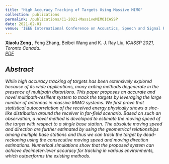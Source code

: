 ```yaml
---
title: "High Accuracy Tracking of Targets Using Massive MIMO"
collection: publications
permalink: /publications/C1-2021-MassiveMIMOICASSP
date: 2021-02-01
venue: 'IEEE International Conference on Acoustics, Speech and Signal Processing (ICASSP 2021)'
---
```

 <b> Xiaolu Zeng </b>, Feng Zhang, Beibei Wang and K. J. Ray Liu, <i>ICASSP 2021, Toronto Canada.<i>. <br>
[PDF](http://Xiaolu1263.github.io/files/ICASSP2021MassiveMIMO.pdf)

## Abstract <br>
While high accuracy tracking of targets has been extensively explored because of its wide applications, many exiting methods degenerate in the presence of multipath distortions. This paper proposes an accurate and novel multipath-resilient system to track the targets by leveraging the large number of antennas in massive MIMO systems. We first prove that statistical autocorrelation of the received energy physically shows a sinc-like distribution around the receiver in far-field scenario. Based on such an observation, a novel method is developed to estimate the moving speed of the target with respect to a single base station. The absolute moving speed and direction are further estimated by using the geometrical relationships among multiple base stations and thus we can track the target by dead-reckoning using the consecutive moving speed and moving direction estimations. Numerical simulations show that the proposed system can achieve decimeter-lever accuracy for tracking in various environments, which outperforms the existing methods.

